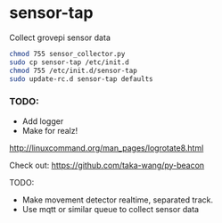 # sensor-tap
Collect grovepi sensor data


```bash
chmod 755 sensor_collector.py
sudo cp sensor-tap /etc/init.d
chmod 755 /etc/init.d/sensor-tap
sudo update-rc.d sensor-tap defaults
```

### TODO:
- Add logger
- Make for realz!

http://linuxcommand.org/man_pages/logrotate8.html

Check out:
https://github.com/taka-wang/py-beacon

TODO:
- Make movement detector realtime, separated track.
- Use mqtt or similar queue to collect sensor data